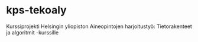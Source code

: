 # kps-tekoaly
Kurssiprojekti Helsingin yliopiston Aineopintojen harjoitustyö: Tietorakenteet ja algoritmit -kurssille
